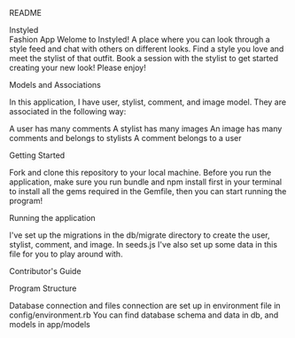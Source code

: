 
README

Instyled<br/>
Fashion App
Welome to Instyled! A place where you can look through a style feed and chat with others on different looks. Find a style you love and meet the stylist of that outfit. Book a session with the stylist to get started creating your new look! Please enjoy!

Models and Associations

In this application, I have user, stylist, comment, and image model. They are associated in the following way:

A user has many comments
A stylist has many images 
An image has many comments and belongs to stylists
A comment belongs to a user

Getting Started

Fork and clone this repository to your local machine. Before you run the application, make sure you run bundle and npm install first in your terminal to install all the gems required in the Gemfile, then you can start running the program!

Running the application

I've set up the migrations in the db/migrate directory to create the user, stylist, comment, and image. In seeds.js I've also set up some data in this file for you to play around with.

Contributor's Guide


Program Structure

Database connection and files connection are set up in environment file in config/environment.rb You can find database schema and data in db, and models in app/models

